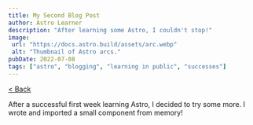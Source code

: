 ```yaml
---
title: My Second Blog Post
author: Astro Learner
description: "After learning some Astro, I couldn't stop!"
image:
 url: "https://docs.astro.build/assets/arc.webp"
 alt: "Thumbnail of Astro arcs."
pubDate: 2022-07-08
tags: ["astro", "blogging", "learning in public", "successes"]
---
```


<a href="/blog/">< Back</a>

After a successful first week learning Astro, I decided to try some more. I wrote and imported a small component from memory!
